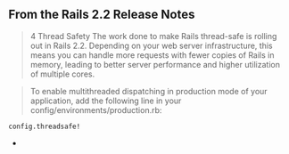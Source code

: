 ## From the Rails 2.2 Release Notes

> 4 Thread Safety
> The work done to make Rails thread-safe is rolling out in Rails 2.2. Depending on your web server infrastructure, this means you can handle more requests with fewer copies of Rails in memory, leading to better server performance and higher utilization of multiple cores.

> To enable multithreaded dispatching in production mode of your application, add the following line in your config/environments/production.rb:

```
config.threadsafe!
```











-
